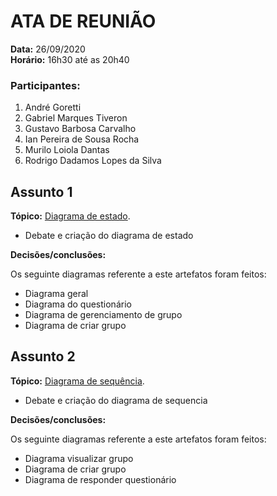 # ATA DE REUNIÃO

**Data:** 26/09/2020  
**Horário:** 16h30 até as 20h40

### Participantes:

1. André Goretti
2. Gabriel Marques Tiveron
3. Gustavo Barbosa Carvalho
4. Ian Pereira de Sousa Rocha
5. Murilo Loiola Dantas
6. Rodrigo Dadamos Lopes da Silva

## Assunto 1

**Tópico:** [Diagrama de estado](./diagrama_de_estado.md).

- Debate e criação do diagrama de estado

 **Decisões/conclusões:**

Os seguinte diagramas referente a este artefatos foram feitos:
- Diagrama geral
- Diagrama do questionário 
- Diagrama de gerenciamento de grupo
- Diagrama de criar grupo

## Assunto 2

**Tópico:** [Diagrama de sequência](./diagrama_de_sequencia.md).

- Debate e criação do diagrama de sequencia

 **Decisões/conclusões:**

Os seguinte diagramas referente a este artefatos foram feitos:
- Diagrama visualizar grupo
- Diagrama de criar grupo
- Diagrama de responder questionário



